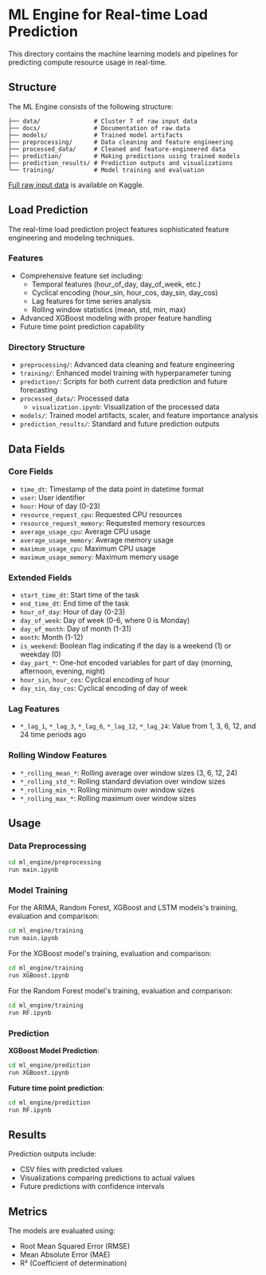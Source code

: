# ML Engine for Real-time Load Prediction

This directory contains the machine learning models and pipelines for predicting compute resource usage in real-time.

## Structure

The ML Engine consists of the following structure:

```
├── data/               # Cluster 7 of raw input data
├── docs/               # Documentation of raw data
├── models/             # Trained model artifacts
├── preprocessing/      # Data cleaning and feature engineering
├── processed_data/     # Cleaned and feature-engineered data
├── prediction/         # Making predictions using trained models
├── prediction_results/ # Prediction outputs and visualizations
└── training/           # Model training and evaluation
```

[Full raw input data](https://www.kaggle.com/datasets/derrickmwiti/google-2019-cluster-sample/data) is available on Kaggle.

## Load Prediction

The real-time load prediction project features sophisticated feature engineering and modeling techniques.

### Features
- Comprehensive feature set including:
  - Temporal features (hour_of_day, day_of_week, etc.)
  - Cyclical encoding (hour_sin, hour_cos, day_sin, day_cos)
  - Lag features for time series analysis
  - Rolling window statistics (mean, std, min, max)
- Advanced XGBoost modeling with proper feature handling
- Future time point prediction capability

### Directory Structure
- `preprocessing/`: Advanced data cleaning and feature engineering
- `training/`: Enhanced model training with hyperparameter tuning
- `prediction/`: Scripts for both current data prediction and future forecasting
- `processed_data/`: Processed data
  - `visualization.ipynb`: Visualization of the processed data
- `models/`: Trained model artifacts, scaler, and feature importance analysis
- `prediction_results/`: Standard and future prediction outputs

## Data Fields

### Core Fields
- `time_dt`: Timestamp of the data point in datetime format
- `user`: User identifier
- `hour`: Hour of day (0-23)
- `resource_request_cpu`: Requested CPU resources
- `resource_request_memory`: Requested memory resources 
- `average_usage_cpu`: Average CPU usage 
- `average_usage_memory`: Average memory usage
- `maximum_usage_cpu`: Maximum CPU usage
- `maximum_usage_memory`: Maximum memory usage

### Extended Fields
- `start_time_dt`: Start time of the task
- `end_time_dt`: End time of the task
- `hour_of_day`: Hour of day (0-23)
- `day_of_week`: Day of week (0-6, where 0 is Monday)
- `day_of_month`: Day of month (1-31)
- `month`: Month (1-12)
- `is_weekend`: Boolean flag indicating if the day is a weekend (1) or weekday (0)
- `day_part_*`: One-hot encoded variables for part of day (morning, afternoon, evening, night)
- `hour_sin`, `hour_cos`: Cyclical encoding of hour
- `day_sin`, `day_cos`: Cyclical encoding of day of week

### Lag Features
- `*_lag_1`, `*_lag_3`, `*_lag_6`, `*_lag_12`, `*_lag_24`: Value from 1, 3, 6, 12, and 24 time periods ago

### Rolling Window Features
- `*_rolling_mean_*`: Rolling average over window sizes (3, 6, 12, 24)
- `*_rolling_std_*`: Rolling standard deviation over window sizes
- `*_rolling_min_*`: Rolling minimum over window sizes
- `*_rolling_max_*`: Rolling maximum over window sizes

## Usage

### Data Preprocessing

```bash
cd ml_engine/preprocessing
run main.ipynb
```

### Model Training

For the ARIMA, Random Forest, XGBoost and LSTM models's training, evaluation and comparison:
```bash
cd ml_engine/training
run main.ipynb
```

For the XGBoost model's training, evaluation and comparison:
```bash
cd ml_engine/training
run XGBoost.ipynb
```

For the Random Forest model's training, evaluation and comparison:
```bash
cd ml_engine/training
run RF.ipynb
```

### Prediction

**XGBoost Model Prediction**:
```bash
cd ml_engine/prediction
run XGBoost.ipynb
```

**Future time point prediction**:
```bash
cd ml_engine/prediction
run RF.ipynb
```

## Results

Prediction outputs include:
- CSV files with predicted values
- Visualizations comparing predictions to actual values
- Future predictions with confidence intervals

## Metrics

The models are evaluated using:
- Root Mean Squared Error (RMSE)
- Mean Absolute Error (MAE)
- R² (Coefficient of determination)
